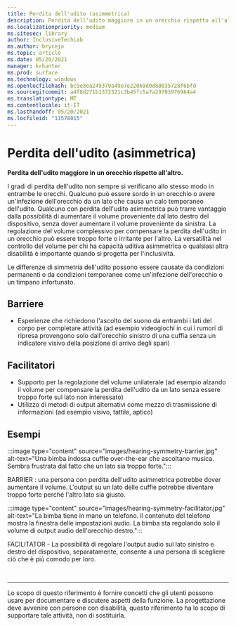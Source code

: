 ```yaml
---
title: Perdita dell'udito (asimmetrica)
description: Perdita dell'udito maggiore in un orecchio rispetto all'altro
ms.localizationpriority: medium
ms.sitesec: library
author: InclusiveTechLab
ms.author: brycejo
ms.topic: article
ms.date: 05/20/2021
manager: krhunter
ms.prod: surface
ms.technology: windows
ms.openlocfilehash: bc9e3ea249379a49e7e22069d0d88035728f6bfd
ms.sourcegitcommit: a4f8d271b1372321c3b45fc5a7a29703976964a4
ms.translationtype: MT
ms.contentlocale: it-IT
ms.lasthandoff: 05/20/2021
ms.locfileid: "11578015"
---
```

# <a name="hearing-loss-asymmetrical"></a>Perdita dell'udito (asimmetrica)

**Perdita dell'udito maggiore in un orecchio rispetto all'altro.**

I gradi di perdita dell'udito non sempre si verificano allo stesso modo in entrambe le orecchi. Qualcuno può essere sordo in un orecchio o avere un'infezione dell'orecchio da un lato che causa un calo temporaneo dell'udito. Qualcuno con perdita dell'udito asimmetrica può trarre vantaggio dalla possibilità di aumentare il volume proveniente dal lato destro del dispositivo, senza dover aumentare il volume proveniente da sinistra. La regolazione del volume complessivo per compensare la perdita dell'udito in un orecchio può essere troppo forte o irritante per l'altro. La versatilità nel controllo del volume per chi ha capacità uditiva asimmetrica o qualsiasi altra disabilità è importante quando si progetta per l'inclusività.

Le differenze di simmetria dell'udito possono essere causate da condizioni permanenti o da condizioni temporanee come un'infezione dell'orecchio o un timpano infortunato.

## <a name="barriers"></a>Barriere
* Esperienze che richiedono l'ascolto del suono da entrambi i lati del corpo per completare attività (ad esempio videogiochi in cui i rumori di ripresa provengono solo dall'orecchio sinistro di una cuffia senza un indicatore visivo della posizione di arrivo degli spari)

## <a name="facilitators"></a>Facilitatori
* Supporto per la regolazione del volume unilaterale (ad esempio alzando il volume per compensare la perdita dell'udito da un lato senza essere troppo forte sul lato non interessato)
* Utilizzo di metodi di output alternativi come mezzo di trasmissione di informazioni (ad esempio visivo, tattile, aptico)


## <a name="examples"></a>Esempi

:::image type="content" source="images/hearing-symmetry-barrier.jpg" alt-text="Una bimba indossa cuffie over-the-ear che ascoltano musica. Sembra frustrata dal fatto che un lato sia troppo forte.":::

BARRIER : una persona con perdita dell'udito asimmetrica potrebbe dover aumentare il volume. L'output su un lato delle cuffie potrebbe diventare troppo forte perché l'altro lato sia giusto. 


:::image type="content" source="images/hearing-symmetry-facilitator.jpg" alt-text="La bimba tiene in mano un telefono. Il contenuto del telefono mostra la finestra delle impostazioni audio. La bimba sta regolando solo il volume di output audio dell'orecchio destro.":::

FACILITATOR - La possibilità di regolare l'output audio sul lato sinistro e destro del dispositivo, separatamente, consente a una persona di scegliere ciò che è più comodo per loro. 

&nbsp;

[comment]: # (Piè di pagina)
___
Lo scopo di questo riferimento è fornire concetti che gli utenti possono usare per documentare e discutere aspetti della funzione. La progettazione deve avvenire con persone con disabilità, questo riferimento ha lo scopo di supportare tale attività, non di sostituirla. 